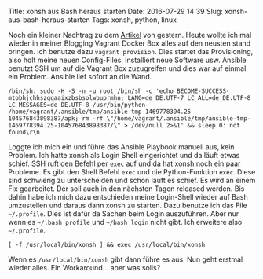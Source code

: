 Title: xonsh aus Bash heraus starten
Date: 2016-07-29 14:39
Slug: xonsh-aus-bash-heraus-starten
Tags: xonsh, python, linux

Noch ein kleiner Nachtrag zu dem [Artikel]({filename}/posts/meine-neue-shell-xonsh.md) von gestern. Heute wollte ich mal wieder in meiner Blogging Vagrant Docker Box alles auf den neusten stand bringen. Ich benutze dazu `vagrant provision`. Dies startet das Provisioning, also holt meine neuen Config-Files. installiert neue Software usw. Ansible benutzt SSH um auf die Vagrant Box zuzugreifen und dies war auf einmal ein Problem. Ansible lief sofort an die Wand.

    /bin/sh: sudo -H -S -n -u root /bin/sh -c 'echo BECOME-SUCCESS-mtobhjchhszgqaaixzbsbsolwbuprmhn; LANG=de_DE.UTF-7 LC_ALL=de_DE.UTF-8 LC_MESSAGES=de_DE.UTF-8 /usr/bin/python /home/vagrant/.ansible/tmp/ansible-tmp-1469778394.25-104576843898387/apk; rm -rf \"/home/vagrant/.ansible/tmp/ansible-tmp-1469778394.25-104576843898387/\" > /dev/null 2>&1' && sleep 0: not found\r\n

Loggte ich mich ein und führe das Ansible Playbook manuell aus, kein Problem. Ich hatte xonsh als Login Shell eingerichtet und da läuft etwas schief. SSH ruft den Befehl per `exec` auf und da hat xonsh noch ein paar Probleme. Es gibt den Shell Befehl `exec` und die Python-Funktion `exec`. Diese sind schwierig zu unterscheiden und schon läuft es schief. Es wird an einem Fix gearbeitet. Der soll auch in den nächsten Tagen released werden. Bis dahin habe ich mich dazu entschieden meine Login-Shell wieder auf Bash umzustellen und daraus dann xonsh zu starten. Dazu benutze ich das File `~/.profile`. Dies ist dafür da Sachen beim Login auszuführen. Aber nur wenn es `~/.bash_profile` und `~/bash_login` nicht gibt. Ich erweitere also `~/.profile`.

    [ -f /usr/local/bin/xonsh ] && exec /usr/local/bin/xonsh

Wenn es `/usr/local/bin/xonsh` gibt dann führe es aus. Nun geht erstmal wieder alles. Ein Workaround... aber was solls?
